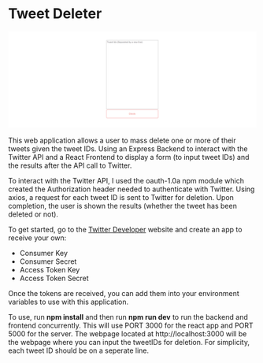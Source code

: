 # Tweet Deleter

![Tweet Deleter Gif](./gifs/TweetDeleter.gif)

This web application allows a user to mass delete one or more of their tweets given the tweet IDs. Using an Express Backend to interact with the Twitter API and a React Frontend to display a form (to input tweet IDs) and the results after the API call to Twitter.

To interact with the Twitter API, I used the oauth-1.0a npm module which created the Authorization header needed to authenticate with Twitter. Using axios, a request for each tweet ID is sent to Twitter for deletion. Upon completion, the user is shown the results (whether the tweet has been deleted or not).

To get started, go to the [Twitter Developer](https://developer.twitter.com/en "Twitter Developer Home") website and create an app to receive your own:

- Consumer Key
- Consumer Secret
- Access Token Key
- Access Token Secret

Once the tokens are received, you can add them into your environment variables to use with this application.

To use, run **npm install** and then run **npm run dev** to run the backend and frontend concurrently. This will use PORT 3000 for the react app and PORT 5000 for the server. The webpage located at http://localhost:3000 will be the webpage where you can input the tweetIDs for deletion. For simplicity, each tweet ID should be on a seperate line.